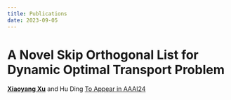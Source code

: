 ```yaml
---
title: Publications
date: 2023-09-05
---
```


# A Novel Skip Orthogonal List for Dynamic Optimal Transport Problem

**<u>Xiaoyang Xu</u>** and Hu Ding [To Appear in AAAI24](https://arxiv.org/pdf/2310.18446.pdf)
